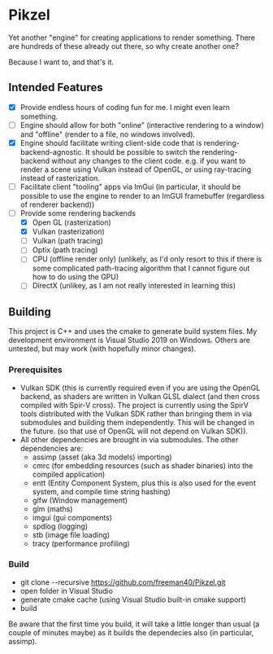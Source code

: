 # Pikzel

Yet another "engine" for creating applications to render something.
There are hundreds of these already out there, so why create another one?

Because I want to, and that's it.

## Intended Features
- [x] Provide endless hours of coding fun for me.  I might even learn something.
- [ ] Engine should allow for both "online" (interactive rendering to a window) and "offline" (render to a file, no windows involved).
- [x] Engine should facilitate writing client-side code that is rendering-backend-agnostic.  It should be possible to switch the rendering-backend without any changes to the client code.  e.g. if you want to render a scene using Vulkan instead of OpenGL, or using ray-tracing instead of rasterization.
- [ ] Facilitate client "tooling" apps via ImGui (in particular, it should be possible to use the engine to render to an ImGUI framebuffer (regardless of renderer backend))
- [ ] Provide some rendering backends
  - [x] Open GL (rasterization)
  - [x] Vulkan (rasterization)
  - [ ] Vulkan (path tracing)
  - [ ] Optix (path tracing)
  - [ ] CPU (offline render only) (unlikely, as I'd only resort to this if there is some complicated path-tracing algorithm that I cannot figure out how to do using the GPU)
  - [ ] DirectX (unlikey, as I am not really interested in learning this)

## Building
This project is C++ and uses the cmake to generate build system files.  My development environment is Visual Studio 2019 on Windows.  Others are untested, but may work (with hopefully minor changes).

### Prerequisites
* Vulkan SDK  (this is currently required even if you are using the OpenGL backend, as shaders are written in Vulkan GLSL dialect (and then cross compiled with Spir-V cross).  The project is currently using the SpirV tools distributed with the Vulkan SDK rather than bringing them in via submodules and building them independently.  This will be changed in the future. (so that use of OpenGL will not depend on Vulkan SDK)).
* All other dependencies are brought in via submodules.  The other dependencies are:
  * assimp  (asset (aka 3d models) importing)
  * cmrc    (for embedding resources (such as shader binaries) into the compiled application)
  * entt    (Entity Component System, plus this is also used for the event system, and compile time string hashing)
  * glfw    (Window management)
  * glm     (maths)
  * imgui   (gui components)
  * spdlog  (logging)
  * stb     (image file loading)
  * tracy   (performance profiling)

### Build
* git clone --recursive https://github.com/freeman40/Pikzel.git
* open folder in Visual Studio
* generate cmake cache (using Visual Studio built-in cmake support)
* build

Be aware that the first time you build, it will take a little longer than usual (a couple of minutes maybe) as it builds the dependecies also (in particular, assimp).
